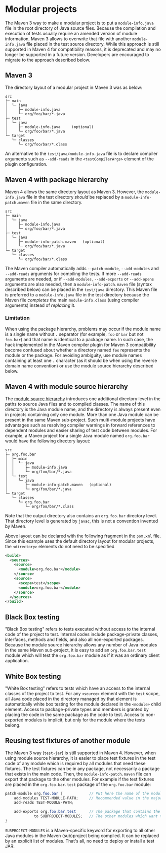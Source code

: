 <!--
Licensed to the Apache Software Foundation (ASF) under one
or more contributor license agreements.  See the NOTICE file
distributed with this work for additional information
regarding copyright ownership.  The ASF licenses this file
to you under the Apache License, Version 2.0 (the
"License"); you may not use this file except in compliance
with the License.  You may obtain a copy of the License at

http://www.apache.org/licenses/LICENSE-2.0

Unless required by applicable law or agreed to in writing,
software distributed under the License is distributed on an
"AS IS" BASIS, WITHOUT WARRANTIES OR CONDITIONS OF ANY
KIND, either express or implied.  See the License for the
specific language governing permissions and limitations
under the License.
-->

# Modular projects

The Maven 3 way to make a modular project is to put a `module-info.java` file in the root directory of Java source files.
Because the compilation and execution of tests usually require an amended version of module information,
Maven 3 allows to overwrite that file with another `module-info.java` file placed in the test source directory.
While this approach is still supported in Maven 4 for compatibility reasons,
it is deprecated and may no longer be supported in a future version.
Developers are encouraged to migrate to the approach described below.


## Maven 3

The directory layout of a modular project in Maven 3 was as below:

```
src
├─ main
│  └─ java
│     ├─ module-info.java
│     └─ org/foo/bar/*.java
├─ test
│  └─ java
│     ├─ module-info.java     (optional)
│     └─ org/foo/bar/*.java
└─ target
   └─ classes
      └─ org/foo/bar/*.class
```

An alternative to the `test/java/module-info.java` file is to declare compiler arguments
such as `--add-reads` in the `<testCompilerArgs>` element of the plugin configuration.


## Maven 4 with package hierarchy

Maven 4 allows the same directory layout as Maven 3.
However, the `module-info.java` file in the test directory *should* be
replaced by a `module-info-patch.maven` file in the same directory.

```
src
├─ main
│  └─ java
│     ├─ module-info.java
│     └─ org/foo/bar/*.java
├─ test
│  └─ java
│     ├─ module-info-patch.maven   (optional)
│     └─ org/foo/bar/*.java
└─ target
   └─ classes
      └─ org/foo/bar/*.class
```

The Maven compiler automatically adds `--patch-module`, `--add-modules` and `--add-reads` arguments for compiling the tests.
If more `--add-reads` arguments are needed, or if `--add-modules`, `--add-exports` or `--add-opens` arguments are also needed,
then a `module-info-patch.maven` file (syntax described below) can be placed in the `test/java` directory.
This Maven file is preferred to a `module-info.java` file in the test directory because the Maven file
*completes* the main `module-info.class` (using compiler arguments) instead of *replacing* it.

### Limitation
When using the package hierarchy, problems may occur if the module name is a single name without `.` separator
(for example, `foo` or `bar` but not `foo.bar`) and that name is identical to a package name.
In such case, the hack implemented in the Maven compiler plugin for Maven 3 compatibility
become confused about whether a directory named `foo` represents the module or the package.
For avoiding ambiguity, use module names containing at least one `.` character
(as it should be when using the reverse domain name convention)
or use the module source hierarchy described below.


## Maven 4 with module source hierarchy

The [module source hierarchy](https://docs.oracle.com/en/java/javase/17/docs/specs/man/javac.html#directory-hierarchies)
introduces one additional directory level in the paths to source Java files and to compiled classes.
The name of this directory is the Java module name,
and the directory is always present even in projects containing only one module.
More than one Java module can be present in the same Maven sub-project.
Such multi-module projects have advantages such as resolving compiler warnings
in forward references to dependent modules and easier sharing of test code between modules.
For example, a Maven project for a single Java module named `org.foo.bar` would have the following directory layout:

```
src
├─ org.foo.bar
│  ├─ main
│  │  └─ java
│  │     ├─ module-info.java
│  │     └─ org/foo/bar/*.java
│  └─ test
│     └─ java
│        ├─ module-info-patch.maven   (optional)
│        └─ org/foo/bar/*.java
└─ target
   └─ classes
      └─ org.foo.bar
         └─ org/foo/bar/*.class
```

Note that the output directory also contains an `org.foo.bar` directory level.
That directory level is generated by `javac`, this is not a convention invented by Maven.

Above layout can be declared with the following fragment in the `pom.xml` file.
Since this example uses the default directory layout for modular projects,
the `<directory>` elements do not need to be specified.

```xml
<build>
  <sources>
    <source>
      <module>org.foo.bar</module>
    </source>
    <source>
      <scope>test</scope>
      <module>org.foo.bar</module>
    </source>
  </sources>
</build>
```

## Black Box testing

"Black Box testing" refers to tests executed without access to the internal code of the project to test.
Internal codes include package-private classes, interfaces, methods and fields, and also all non-exported packages.
Because the module source hierarchy allows any number of Java modules in the same Maven sub-project,
it is easy to add an `org.foo.bar.test` module which will test the `org.foo.bar` module as if it was
an ordinary client application.


## White Box testing

"White Box testing" refers to tests which have an access to the internal classes of the project to test.
For any `<source>` element with the `test` scope, all Java code placed in the directory managed by that
element is automatically white box testing for the module declared in the `<module>` child element.
Access to package-private types and members is granted by placing the code in the same package as the code to test.
Access to non-exported modules is implicit, but only for the module where the tests belong.


## Reusing test fixtures of another module

The Maven 3 way (`test-jar`) is still supported in Maven 4.
However, when using module source hierarchy, it is easier to place test fixtures
in the test code of any module which is required by all modules that need these fixtures.
The test fixtures can be in any package, not necessarily a package that exists in the main code.
Then, the `module-info-patch.maven` file can export that package to the other modules.
For example if the test fixtures are placed in the `org.foo.bar.test` package of the `org.foo.bar` module:

```java
patch-module org.foo.bar {            // Put here the name of the module to patch.
    add-modules TEST-MODULE-PATH;     // Recommended value in the majority of cases.
    add-reads TEST-MODULE-PATH;

    add-exports org.foo.bar.test      // The package that contains the test fixtures.
             to SUBPROJECT-MODULES;   // The other modules which want to use those test fixtures.
}
```

`SUBPROJECT-MODULES` is a Maven-specific keyword for exporting to all other Java modules
in the Maven (sub)project being compiled. It can be replaced by an explicit list of modules.
That's all, no need to deploy or install a test JAR.
